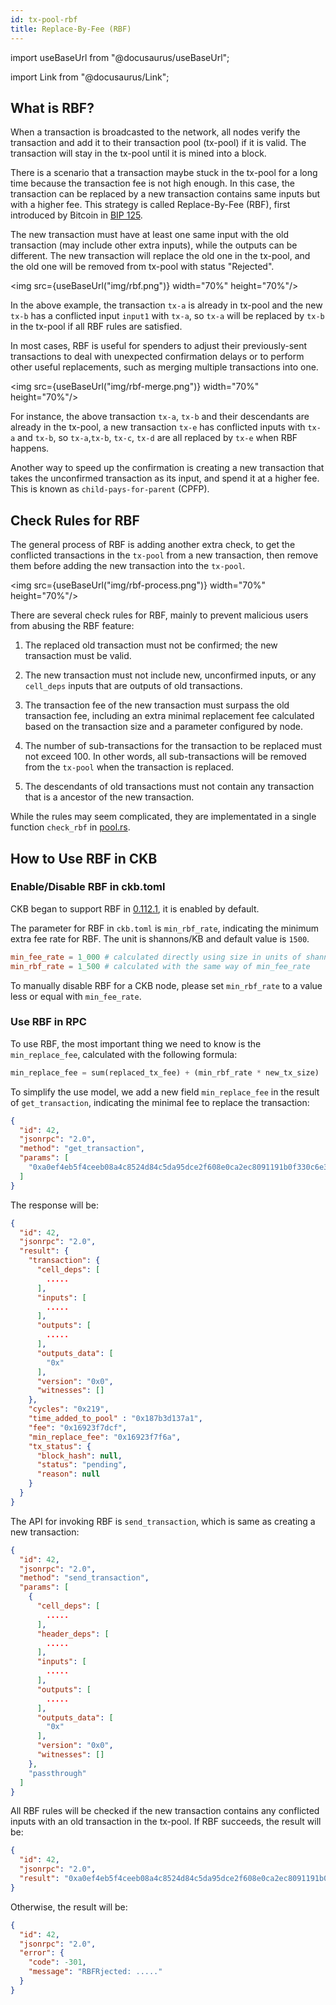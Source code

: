 ```yaml
---
id: tx-pool-rbf
title: Replace-By-Fee (RBF)
---
```


import useBaseUrl from "@docusaurus/useBaseUrl";

import Link from "@docusaurus/Link";

## What is RBF?

When a transaction is broadcasted to the network, all nodes verify the transaction and add it to their transaction pool (tx-pool) if it is valid. The transaction will stay in the tx-pool until it is mined into a block.

There is a scenario that a transaction maybe stuck in the tx-pool for a long time because the transaction fee is not high enough. In this case, the transaction can be replaced by a new transaction contains same inputs but with a higher fee. This strategy is called Replace-By-Fee (RBF), first introduced by Bitcoin in [BIP 125](https://github.com/bitcoin/bips/blob/master/bip-0125.mediawiki).

The new transaction must have at least one same input with the old transaction (may include other extra inputs), while the outputs can be different. The new transaction will replace the old one in the tx-pool, and the old one will be removed from tx-pool with status "Rejected".

<img src={useBaseUrl("img/rbf.png")} width="70%" height="70%"/>

In the above example, the transaction `tx-a` is already in tx-pool and the new `tx-b` has a conflicted input `input1` with `tx-a`, so `tx-a` will be replaced by `tx-b` in the tx-pool if all RBF rules are satisfied.

In most cases, RBF is useful for spenders to adjust their previously-sent transactions to deal with unexpected confirmation delays or to perform other useful replacements, such as merging multiple transactions into one.

<img src={useBaseUrl("img/rbf-merge.png")} width="70%" height="70%"/>

For instance, the above transaction `tx-a`, `tx-b` and their descendants are already in the tx-pool, a new transaction `tx-e` has conflicted inputs with `tx-a` and `tx-b`, so `tx-a`,`tx-b`, `tx-c`, `tx-d` are all replaced by `tx-e` when RBF happens.

Another way to speed up the confirmation is creating a new transaction that takes the unconfirmed transaction as its input, and spend it at a higher fee. This is known as `child-pays-for-parent` (CPFP).

## Check Rules for RBF

The general process of RBF is adding another extra check, to get the conflicted transactions in the `tx-pool` from a new transaction, then remove them before adding the new transaction into the `tx-pool`.

<img src={useBaseUrl("img/rbf-process.png")} width="70%" height="70%"/>

There are several check rules for RBF, mainly to prevent malicious users from abusing the RBF feature:

1. The replaced old transaction must not be confirmed; the new transaction must be valid.

2. The new transaction must not include new, unconfirmed inputs, or any `cell_deps` inputs that are outputs of old transactions.

3. The transaction fee of the new transaction must surpass the old transaction fee, including an extra minimal replacement fee calculated based on the transaction size and a parameter configured by node.

4. The number of sub-transactions for the transaction to be replaced must not exceed 100. In other words, all sub-transactions will be removed from the `tx-pool` when the transaction is replaced.

5. The descendants of old transactions must not contain any transaction that is a ancestor of the new transaction.

While the rules may seem complicated, they are implementated in a single function `check_rbf` in [pool.rs](https://github.com/nervosnetwork/ckb/blob/2f44fb0ca6a73ae77b4805b8f087a3b9913ac8f5/tx-pool/src/pool.rs#L527-L629).

## How to Use RBF in CKB

### Enable/Disable RBF in ckb.toml

CKB began to support RBF in [0.112.1](https://github.com/nervosnetwork/ckb/releases/tag/v0.112.1), it is enabled by default.

The parameter for RBF in `ckb.toml` is `min_rbf_rate`, indicating the minimum extra fee rate for RBF. The unit is shannons/KB and default value is `1500`.

```toml
min_fee_rate = 1_000 # calculated directly using size in units of shannons/KB
min_rbf_rate = 1_500 # calculated with the same way of min_fee_rate
```

To manually disable RBF for a CKB node, please set `min_rbf_rate` to a value less or equal with `min_fee_rate`.

### Use RBF in RPC

To use RBF, the most important thing we need to know is the `min_replace_fee`, calculated with the following formula:

```rust
min_replace_fee = sum(replaced_tx_fee) + (min_rbf_rate * new_tx_size)
```

To simplify the use model, we add a new field `min_replace_fee` in the result of `get_transaction`, indicating the minimal fee to replace the transaction:

```json
{
  "id": 42,
  "jsonrpc": "2.0",
  "method": "get_transaction",
  "params": [
    "0xa0ef4eb5f4ceeb08a4c8524d84c5da95dce2f608e0ca2ec8091191b0f330c6e3"
  ]
}
```

The response will be:

```json
{
  "id": 42,
  "jsonrpc": "2.0",
  "result": {
    "transaction": {
      "cell_deps": [
        .....
      ],
      "inputs": [
        .....
      ],
      "outputs": [
        .....
      ],
      "outputs_data": [
        "0x"
      ],
      "version": "0x0",
      "witnesses": []
    },
    "cycles": "0x219",
    "time_added_to_pool" : "0x187b3d137a1",
    "fee": "0x16923f7dcf",
    "min_replace_fee": "0x16923f7f6a",
    "tx_status": {
      "block_hash": null,
      "status": "pending",
      "reason": null
    }
  }
}
```

The API for invoking RBF is `send_transaction`, which is same as creating a new transaction:

```json
{
  "id": 42,
  "jsonrpc": "2.0",
  "method": "send_transaction",
  "params": [
    {
      "cell_deps": [
        .....
      ],
      "header_deps": [
        .....
      ],
      "inputs": [
        .....
      ],
      "outputs": [
        .....
      ],
      "outputs_data": [
        "0x"
      ],
      "version": "0x0",
      "witnesses": []
    },
    "passthrough"
  ]
}
```

All RBF rules will be checked if the new transaction contains any conflicted inputs with an old transaction in the tx-pool. If RBF succeeds, the result will be:

```json
{
  "id": 42,
  "jsonrpc": "2.0",
  "result": "0xa0ef4eb5f4ceeb08a4c8524d84c5da95dce2f608e0ca2ec8091191b0f330c6e3"
}
```

Otherwise, the result will be:

```json
{
  "id": 42,
  "jsonrpc": "2.0",
  "error": {
    "code": -301,
    "message": "RBFRjected: ....."
  }
}
```